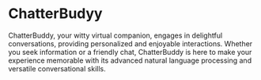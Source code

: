 # ChatterBudyy
ChatterBuddy, your witty virtual companion, engages in delightful conversations, providing personalized and enjoyable interactions. Whether you seek information or a friendly chat, ChatterBuddy is here to make your experience memorable with its advanced natural language processing and versatile conversational skills.
